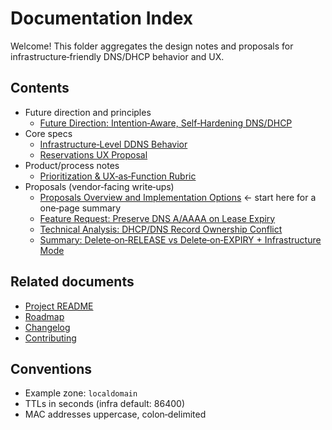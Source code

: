 # Documentation Index

Welcome! This folder aggregates the design notes and proposals for infrastructure‑friendly DNS/DHCP behavior and UX.

## Contents

- Future direction and principles
  - [Future Direction: Intention‑Aware, Self‑Hardening DNS/DHCP](./future-direction.md)
- Core specs
  - [Infrastructure‑Level DDNS Behavior](./infra-ddns.md)
  - [Reservations UX Proposal](./reservations-ux.md)
- Product/process notes
  - [Prioritization & UX‑as‑Function Rubric](./prioritization.md)
- Proposals (vendor‑facing write‑ups)
  - [Proposals Overview and Implementation Options](./proposals-overview.md) ← start here for a one‑page summary
  - [Feature Request: Preserve DNS A/AAAA on Lease Expiry](./proposals/feature-request.md)
  - [Technical Analysis: DHCP/DNS Record Ownership Conflict](./proposals/feature-dns-retention-technical.md)
  - [Summary: Delete‑on‑RELEASE vs Delete‑on‑EXPIRY + Infrastructure Mode](./proposals/feature-dns-retention-summary.md)

## Related documents

- [Project README](../README.md)
- [Roadmap](../ROADMAP.md)
- [Changelog](../CHANGELOG.md)
- [Contributing](../CONTRIBUTING.md)

## Conventions

- Example zone: `localdomain`
- TTLs in seconds (infra default: 86400)
- MAC addresses uppercase, colon‑delimited
